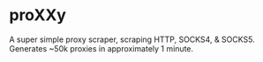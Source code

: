 # proXXy
A super simple proxy scraper, scraping HTTP, SOCKS4, &amp; SOCKS5. Generates ~50k proxies in approximately 1 minute.
